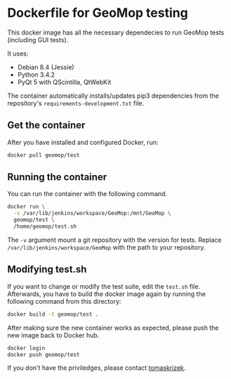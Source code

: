 # Dockerfile for GeoMop testing

This docker image has all the necessary dependecies to run GeoMop tests 
(including GUI tests).

It uses:

- Debian 8.4 (Jessie)
- Python 3.4.2
- PyQt 5 with QScintilla, QtWebKit

The container automatically installs/updates pip3 dependencies from the
repository's `requirements-development.txt` file.

## Get the container

After you have installed and configured Docker, run:

```bash
docker pull geomop/test
```

## Running the container

You can run the container with the following command.

```bash
docker run \
  -v /var/lib/jenkins/workspace/GeoMop:/mnt/GeoMop \
  geomop/test \
  /home/geomop/test.sh
```

The `-v` argument mount a git repository with the version for tests. Replace 
`/var/lib/jenkins/workspace/GeoMop` with the path to your repository.

## Modifying test.sh

If you want to change or modify the test suite, edit the `test.sh` file. 
Afterwards, you have to build the docker image again by running the
following command from this directory:

```bash
docker build -t geomop/test .
```

After making sure the new container works as expected, please push the 
new image back to Docker hub.

```bash
docker login
docker push geomop/test
```

If you don't have the priviledges, please contact 
[tomaskrizek](https://github.com/tomaskrizek).
